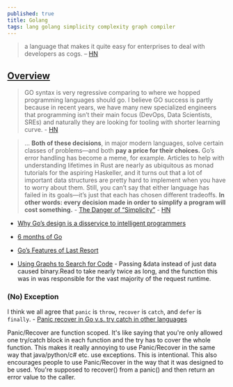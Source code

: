 ```yaml
---
published: true
title: Golang
tags: lang golang simplicity complexity graph compiler
---
```

>  a language that makes it quite easy for enterprises to deal with developers as cogs. – [HN](https://news.ycombinator.com/item?id=16143918)

## [Overview](https://talks.golang.org/2016/applicative.slide#1)

> GO syntax is very regressive comparing to where we hopped programming languages should go.
I believe GO success is partly because in recent years, we have many new specialized engineers that programming isn’t their main focus (DevOps, Data Scientists, SREs) and naturally they are looking for tooling with shorter learning curve. - [HN](https://news.ycombinator.com/item?id=21223242)

> ... **Both of these decisions**, in major modern languages, solve certain classes of problems—and both **pay a price for their choices.** Go’s error handling has become a meme, for example. Articles to help with understanding lifetimes in Rust are nearly as ubiquitous as monad tutorials for the aspiring Haskeller, and it turns out that a lot of important data structures are pretty hard to implement when you have to worry about them. Still, you can’t say that either language has failed in its goals—it’s just that each has chosen different tradeoffs. **In other words: every decision made in order to simplify a program will cost something.** - [The Danger of “Simplicity”](https://asthasr.github.io/posts/danger-of-simplicity/) - [HN](https://news.ycombinator.com/item?id=21604710)
- [Why Go’s design is a disservice to intelligent programmers](http://nomad.uk.net/articles/why-gos-design-is-a-disservice-to-intelligent-programmers.html)
    
- [6 months of Go](https://typesanitizer.com/blog/go-experience-report.html)
- [Go’s Features of Last Resort](https://news.ycombinator.com/item?id=21603483)
- [Using Graphs to Search for Code](https://nickgregory.me/post/2022/07/02/go-code-as-a-graph/) - Passing &data instead of just data caused binary.Read to take nearly twice as long, and the function this was in was responsible for the vast majority of the request runtime.

### (No) Exception
I think we all agree that `panic` is `throw`, `recover` is `catch`, and `defer` is `finally`. - [Panic recover in Go v.s. try catch in other languages](https://stackoverflow.com/questions/3413389/panic-recover-in-go-v-s-try-catch-in-other-languages)

Panic/Recover are function scoped. It's like saying that you're only allowed one try/catch block in each function and the try has to cover the whole function. This makes it really annoying to use Panic/Recover in the same way that java/python/c# etc. use exceptions. This is intentional. This also encourages people to use Panic/Recover in the way that it was designed to be used. You're supposed to recover() from a panic() and then return an error value to the caller.
